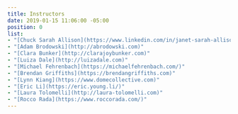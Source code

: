 ```yaml
---
title: Instructors
date: 2019-01-15 11:06:00 -05:00
position: 0
list:
- "[Chuck Sarah Allison](https://www.linkedin.com/in/janet-sarah-allison)"
- "[Adam Brodowski](http://abrodowski.com)"
- "[Clara Bunker](http://clarajoybunker.com)"
- "[Luiza Dale](http://luizadale.com)"
- "[Michael Fehrenbach](https://michaelfehrenbach.com/)"
- "[Brendan Griffiths](https://brendangriffiths.com)"
- "[Lynn Kiang](https://www.domecollective.com)"
- "[Eric Li](https://eric.young.li/)"
- "[Laura Tolomelli](http://laura-tolomelli.com)"
- "[Rocco Rada](https://www.roccorada.com/)"
---
```


